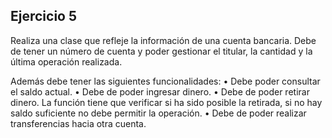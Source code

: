 ## Ejercicio 5
Realiza una clase que refleje la información de una cuenta bancaria. Debe de tener un
número de cuenta y poder gestionar el titular, la cantidad y la última operación realizada.

Además debe tener las siguientes funcionalidades:
• Debe poder consultar el saldo actual.
• Debe de poder ingresar dinero.
• Debe de poder retirar dinero. La función tiene que verificar si ha sido posible la retirada, si no hay saldo suficiente no debe permitir la
operación.
• Debe de poder realizar transferencias hacia otra cuenta.